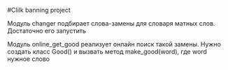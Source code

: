 #Clilk banning project

Модуль changer подбирает слова-замены для словаря матных слов. Достаточно его запустить

Модуль online_get_good реализует онлайн поиск такой замены. 
Нужно создать класс Good() и вызвать метод make_good(word), где word нужное слово